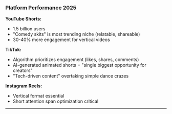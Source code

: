 ### Platform Performance 2025

**YouTube Shorts:**

- 1.5 billion users
- "Comedy skits" is most trending niche (relatable, shareable)
- 30-40% more engagement for vertical videos

**TikTok:**

- Algorithm prioritizes engagement (likes, shares, comments)
- AI-generated animated shorts = "single biggest opportunity for creators"
- "Tech-driven content" overtaking simple dance crazes

**Instagram Reels:**

- Vertical format essential
- Short attention span optimization critical

---
